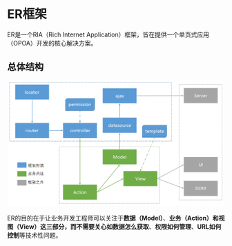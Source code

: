 # ER框架

ER是一个RIA（Rich Internet Application）框架，皆在提供一个单页式应用（OPOA）开发的核心解决方案。

## 总体结构

![ER总体结构](asset/er-overview.png)

ER的目的在于让业务开发工程师可以关注于**数据（Model）**、**业务（Action）**和**视图（View）**这三部分，而不需要关心如**数据怎么获取**、**权限如何管理**、**URL如何控制**等技术性问题。